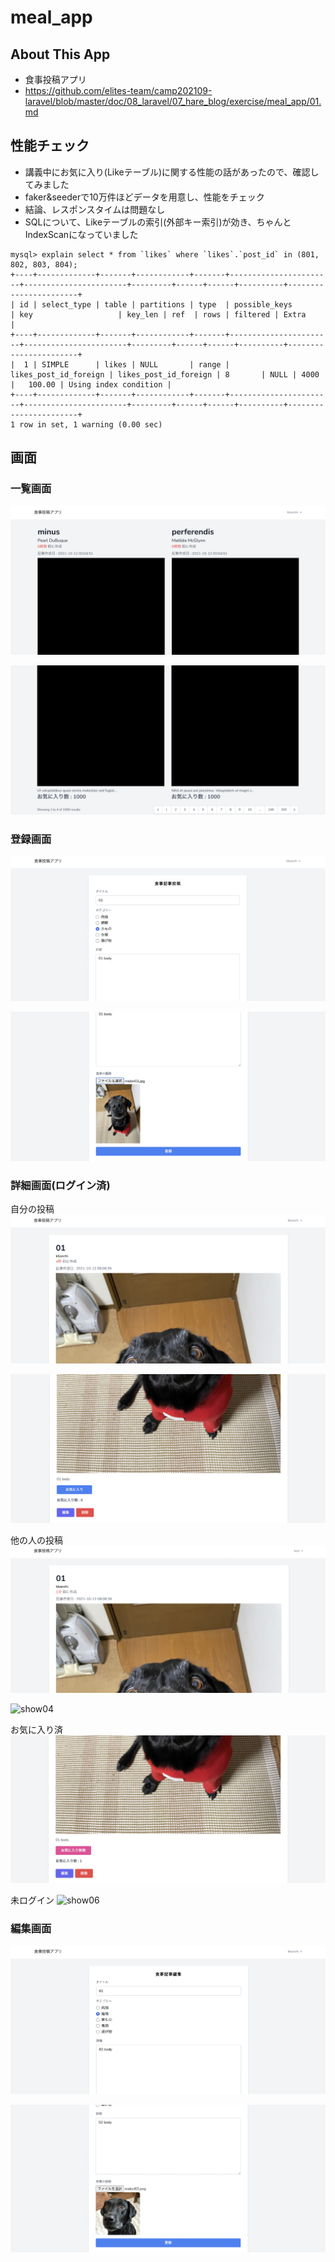 # meal_app

## About This App
* 食事投稿アプリ
* https://github.com/elites-team/camp202109-laravel/blob/master/doc/08_laravel/07_hare_blog/exercise/meal_app/01.md

## 性能チェック
* 講義中にお気に入り(Likeテーブル)に関する性能の話があったので、確認してみました
* faker&seederで10万件ほどデータを用意し、性能をチェック
* 結論、レスポンスタイムは問題なし
* SQLについて、Likeテーブルの索引(外部キー索引)が効き、ちゃんとIndexScanになっていました
```
mysql> explain select * from `likes` where `likes`.`post_id` in (801, 802, 803, 804);
+----+-------------+-------+------------+-------+-----------------------+-----------------------+---------+------+------+----------+-----------------------+
| id | select_type | table | partitions | type  | possible_keys         | key                   | key_len | ref  | rows | filtered | Extra                 |
+----+-------------+-------+------------+-------+-----------------------+-----------------------+---------+------+------+----------+-----------------------+
|  1 | SIMPLE      | likes | NULL       | range | likes_post_id_foreign | likes_post_id_foreign | 8       | NULL | 4000 |   100.00 | Using index condition |
+----+-------------+-------+------------+-------+-----------------------+-----------------------+---------+------+------+----------+-----------------------+
1 row in set, 1 warning (0.00 sec)
```

## 画面

### 一覧画面

![index01](./doc/images/index_01.png)

![index02](./doc/images/index_02.png)

### 登録画面

![create01](./doc/images/create_01.png)

![create02](./doc/images/create_02.png)

### 詳細画面(ログイン済)

自分の投稿
![show01](./doc/images/show_01.png)

![show02](./doc/images/show_02.png)

他の人の投稿
![show03](./doc/images/show_03.png)

![show04](./doc/images/show_04.png)

お気に入り済
![show05](./doc/images/show_05.png)

未ログイン
![show06](./doc/images/show_06.png)

### 編集画面

![edit01](./doc/images/edit_01.png)

![edit02](./doc/images/edit_02.png)
